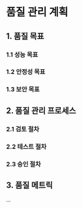 # 품질 관리 계획

## 1. 품질 목표
### 1.1 성능 목표
### 1.2 안정성 목표
### 1.3 보안 목표

## 2. 품질 관리 프로세스
### 2.1 검토 절차
### 2.2 테스트 절차
### 2.3 승인 절차

## 3. 품질 메트릭
... 